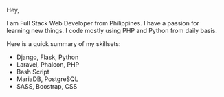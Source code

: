 Hey,

I am Full Stack Web Developer from Philippines. I have a passion for learning new things. 
I code mostly using PHP and Python from daily basis.

Here is a quick summary of my skillsets:
- Django, Flask, Python
- Laravel, Phalcon, PHP
- Bash Script
- MariaDB, PostgreSQL
- SASS, Boostrap, CSS
